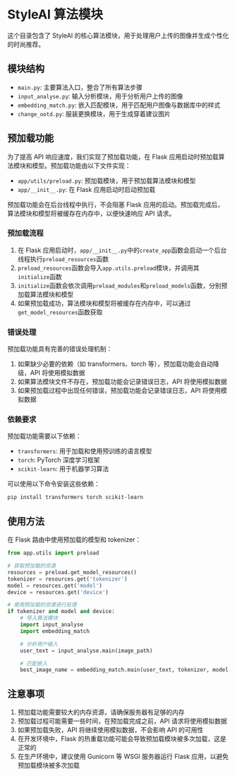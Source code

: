 # StyleAI 算法模块

这个目录包含了 StyleAI 的核心算法模块，用于处理用户上传的图像并生成个性化的时尚推荐。

## 模块结构

- `main.py`: 主要算法入口，整合了所有算法步骤
- `input_analyse.py`: 输入分析模块，用于分析用户上传的图像
- `embedding_match.py`: 嵌入匹配模块，用于匹配用户图像与数据库中的样式
- `change_ootd.py`: 服装更换模块，用于生成穿着建议图片

## 预加载功能

为了提高 API 响应速度，我们实现了预加载功能，在 Flask 应用启动时预加载算法模块和模型。预加载功能由以下文件实现：

- `app/utils/preload.py`: 预加载模块，用于预加载算法模块和模型
- `app/__init__.py`: 在 Flask 应用启动时启动预加载

预加载功能会在后台线程中执行，不会阻塞 Flask 应用的启动。预加载完成后，算法模块和模型将被缓存在内存中，以便快速响应 API 请求。

### 预加载流程

1. 在 Flask 应用启动时，`app/__init__.py`中的`create_app`函数会启动一个后台线程执行`preload_resources`函数
2. `preload_resources`函数会导入`app.utils.preload`模块，并调用其`initialize`函数
3. `initialize`函数会依次调用`preload_modules`和`preload_models`函数，分别预加载算法模块和模型
4. 如果预加载成功，算法模块和模型将被缓存在内存中，可以通过`get_model_resources`函数获取

### 错误处理

预加载功能具有完善的错误处理机制：

1. 如果缺少必要的依赖（如 transformers、torch 等），预加载功能会自动降级，API 将使用模拟数据
2. 如果算法模块文件不存在，预加载功能会记录错误日志，API 将使用模拟数据
3. 如果预加载过程中出现任何错误，预加载功能会记录错误日志，API 将使用模拟数据

### 依赖要求

预加载功能需要以下依赖：

- `transformers`: 用于加载和使用预训练的语言模型
- `torch`: PyTorch 深度学习框架
- `scikit-learn`: 用于机器学习算法

可以使用以下命令安装这些依赖：

```bash
pip install transformers torch scikit-learn
```

## 使用方法

在 Flask 路由中使用预加载的模型和 tokenizer：

```python
from app.utils import preload

# 获取预加载的资源
resources = preload.get_model_resources()
tokenizer = resources.get('tokenizer')
model = resources.get('model')
device = resources.get('device')

# 使用预加载的资源进行处理
if tokenizer and model and device:
    # 导入算法模块
    import input_analyse
    import embedding_match

    # 分析用户输入
    user_text = input_analyse.main(image_path)

    # 匹配嵌入
    best_image_name = embedding_match.main(user_text, tokenizer, model, device)
```

## 注意事项

1. 预加载功能需要较大的内存资源，请确保服务器有足够的内存
2. 预加载过程可能需要一些时间，在预加载完成之前，API 请求将使用模拟数据
3. 如果预加载失败，API 将继续使用模拟数据，不会影响 API 的可用性
4. 在开发环境中，Flask 的热重载功能可能会导致预加载模块被多次加载，这是正常的
5. 在生产环境中，建议使用 Gunicorn 等 WSGI 服务器运行 Flask 应用，以避免预加载模块被多次加载
